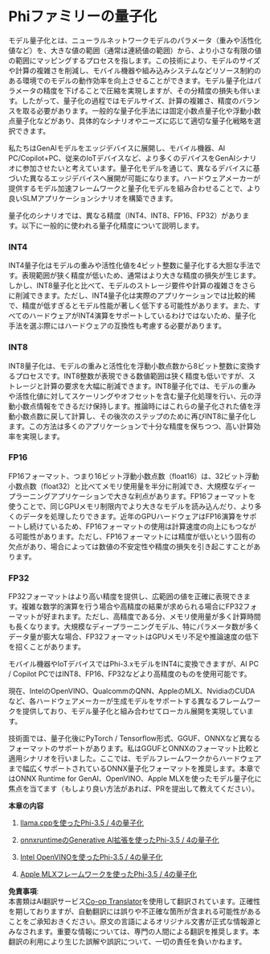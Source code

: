 <!--
CO_OP_TRANSLATOR_METADATA:
{
  "original_hash": "d658062de70b131ef4c0bff69b5fc70e",
  "translation_date": "2025-05-08T06:09:25+00:00",
  "source_file": "md/01.Introduction/04/QuantifyingPhi.md",
  "language_code": "ja"
}
-->
# **Phiファミリーの量子化**

モデル量子化とは、ニューラルネットワークモデルのパラメータ（重みや活性化値など）を、大きな値の範囲（通常は連続値の範囲）から、より小さな有限の値の範囲にマッピングするプロセスを指します。この技術により、モデルのサイズや計算の複雑さを削減し、モバイル機器や組み込みシステムなどリソース制約のある環境でのモデルの動作効率を向上させることができます。モデル量子化はパラメータの精度を下げることで圧縮を実現しますが、その分精度の損失も伴います。したがって、量子化の過程ではモデルサイズ、計算の複雑さ、精度のバランスを取る必要があります。一般的な量子化手法には固定小数点量子化や浮動小数点量子化などがあり、具体的なシナリオやニーズに応じて適切な量子化戦略を選択できます。

私たちはGenAIモデルをエッジデバイスに展開し、モバイル機器、AI PC/Copilot+PC、従来のIoTデバイスなど、より多くのデバイスをGenAIシナリオに参加させたいと考えています。量子化モデルを通じて、異なるデバイスに基づいた異なるエッジデバイスへ展開が可能になります。ハードウェアメーカーが提供するモデル加速フレームワークと量子化モデルを組み合わせることで、より良いSLMアプリケーションシナリオを構築できます。

量子化のシナリオでは、異なる精度（INT4、INT8、FP16、FP32）があります。以下に一般的に使われる量子化精度について説明します。

### **INT4**

INT4量子化はモデルの重みや活性化値を4ビット整数に量子化する大胆な手法です。表現範囲が狭く精度が低いため、通常はより大きな精度の損失が生じます。しかし、INT8量子化と比べて、モデルのストレージ要件や計算の複雑さをさらに削減できます。ただし、INT4量子化は実際のアプリケーションでは比較的稀で、精度が低すぎるとモデル性能が著しく低下する可能性があります。また、すべてのハードウェアがINT4演算をサポートしているわけではないため、量子化手法を選ぶ際にはハードウェアの互換性も考慮する必要があります。

### **INT8**

INT8量子化は、モデルの重みと活性化を浮動小数点数から8ビット整数に変換するプロセスです。INT8整数が表現できる数値範囲は狭く精度も低いですが、ストレージと計算の要求を大幅に削減できます。INT8量子化では、モデルの重みや活性化値に対してスケーリングやオフセットを含む量子化処理を行い、元の浮動小数点情報をできるだけ保持します。推論時にはこれらの量子化された値を浮動小数点数に戻して計算し、その後次のステップのために再びINT8に量子化します。この方法は多くのアプリケーションで十分な精度を保ちつつ、高い計算効率を実現します。

### **FP16**

FP16フォーマット、つまり16ビット浮動小数点数（float16）は、32ビット浮動小数点数（float32）と比べてメモリ使用量を半分に削減でき、大規模なディープラーニングアプリケーションで大きな利点があります。FP16フォーマットを使うことで、同じGPUメモリ制限内でより大きなモデルを読み込んだり、より多くのデータを処理したりできます。近年のGPUハードウェアはFP16演算をサポートし続けているため、FP16フォーマットの使用は計算速度の向上にもつながる可能性があります。ただし、FP16フォーマットには精度が低いという固有の欠点があり、場合によっては数値の不安定性や精度の損失を引き起こすことがあります。

### **FP32**

FP32フォーマットはより高い精度を提供し、広範囲の値を正確に表現できます。複雑な数学的演算を行う場合や高精度の結果が求められる場合にFP32フォーマットが好まれます。ただし、高精度である分、メモリ使用量が多く計算時間も長くなります。大規模なディープラーニングモデル、特にパラメータ数が多くデータ量が膨大な場合、FP32フォーマットはGPUメモリ不足や推論速度の低下を招くことがあります。

モバイル機器やIoTデバイスではPhi-3.xモデルをINT4に変換できますが、AI PC / Copilot PCではINT8、FP16、FP32などより高精度のものを使用可能です。

現在、IntelのOpenVINO、QualcommのQNN、AppleのMLX、NvidiaのCUDAなど、各ハードウェアメーカーが生成モデルをサポートする異なるフレームワークを提供しており、モデル量子化と組み合わせてローカル展開を実現しています。

技術面では、量子化後にPyTorch / Tensorflow形式、GGUF、ONNXなど異なるフォーマットのサポートがあります。私はGGUFとONNXのフォーマット比較と適用シナリオを行いました。ここでは、モデルフレームワークからハードウェアまで幅広くサポートされているONNX量子化フォーマットを推奨します。本章ではONNX Runtime for GenAI、OpenVINO、Apple MLXを使ったモデル量子化に焦点を当てます（もしより良い方法があれば、PRを提出して教えてください）。

**本章の内容**

1. [llama.cppを使ったPhi-3.5 / 4の量子化](./UsingLlamacppQuantifyingPhi.md)

2. [onnxruntimeのGenerative AI拡張を使ったPhi-3.5 / 4の量子化](./UsingORTGenAIQuantifyingPhi.md)

3. [Intel OpenVINOを使ったPhi-3.5 / 4の量子化](./UsingIntelOpenVINOQuantifyingPhi.md)

4. [Apple MLXフレームワークを使ったPhi-3.5 / 4の量子化](./UsingAppleMLXQuantifyingPhi.md)

**免責事項**:  
本書類はAI翻訳サービス[Co-op Translator](https://github.com/Azure/co-op-translator)を使用して翻訳されています。正確性を期しておりますが、自動翻訳には誤りや不正確な箇所が含まれる可能性があることをご承知おきください。原文の言語によるオリジナル文書が正式な情報源とみなされます。重要な情報については、専門の人間による翻訳を推奨します。本翻訳の利用により生じた誤解や誤訳について、一切の責任を負いかねます。
